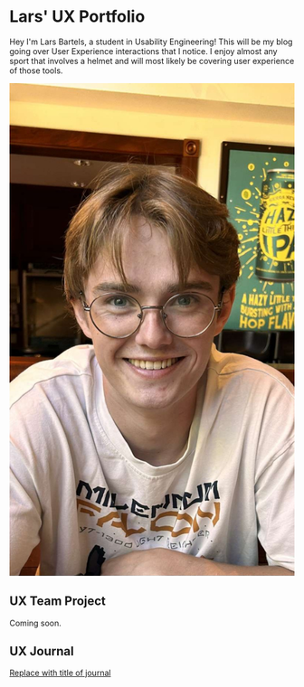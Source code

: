 # Lars' UX Portfolio

Hey I'm Lars Bartels, a student in Usability Engineering! This will be my blog going over User Experience interactions that I notice. I enjoy almost any sport that involves a helmet and will most likely be covering user experience of those tools. 

![A photo of Lars Bartels](/MugShot.jpg)

## UX Team Project

Coming soon.

## UX Journal

[Replace with title of journal](journal/)
